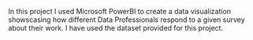 In this project I used Microsoft PowerBI to create a data visualization showscasing how different Data Professionals respond to a given survey about their work. I have used the dataset provided for this project.
